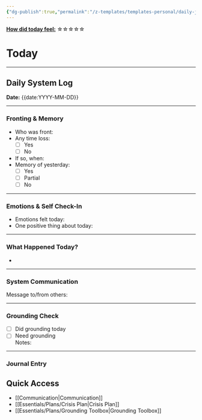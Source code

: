 ```yaml
---
{"dg-publish":true,"permalink":"/z-templates/templates-personal/daily-journal-date/","tags":["daily"],"noteIcon":""}
---
```


**<u>How did today feel:</u>** ☆☆☆☆☆

# Today
---
## Daily System Log  
**Date:** {{date:YYYY-MM-DD}}

---

### Fronting & Memory
- Who was front:  
- Any time loss: 
	- [ ] Yes 
	- [ ] No  
- If so, when:  
- Memory of yesterday: 
	- [ ] Yes
	- [ ] Partial
	- [ ] No  

---

### Emotions & Self Check-In
- Emotions felt today:  
- One positive thing about today:  

---

### What Happened Today?
-  

---

### System Communication  
Message to/from others:  

---

### Grounding Check  
-  [ ] Did grounding today  
-  [ ] Need grounding  
Notes:  

---

### Journal Entry  



## Quick Access
- [[Communication\|Communication]]
- [[Essentials/Plans/Crisis Plan\|Crisis Plan]]
- [[Essentials/Plans/Grounding Toolbox\|Grounding Toolbox]]
